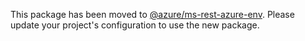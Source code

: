 This package has been moved to [@azure/ms-rest-azure-env](https://www.npmjs.com/package/@azure/ms-rest-azure-env). Please update your project's configuration to use the new package.